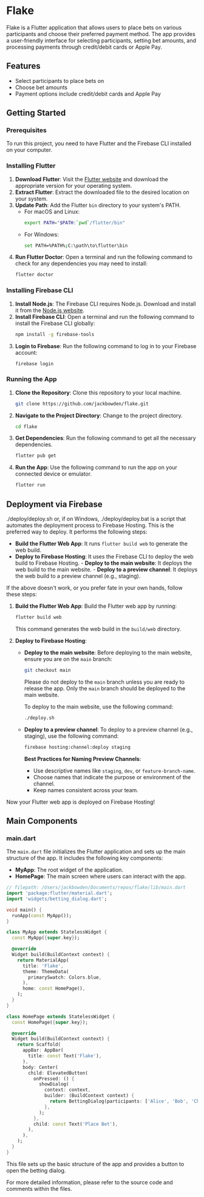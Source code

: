 # Flake

Flake is a Flutter application that allows users to place bets on various participants and choose their preferred payment method. The app provides a user-friendly interface for selecting participants, setting bet amounts, and processing payments through credit/debit cards or Apple Pay.

## Features

- Select participants to place bets on
- Choose bet amounts
- Payment options include credit/debit cards and Apple Pay

## Getting Started

### Prerequisites

To run this project, you need to have Flutter and the Firebase CLI installed on your computer.

### Installing Flutter

1. **Download Flutter**: Visit the [Flutter website](https://flutter.dev/docs/get-started/install) and download the appropriate version for your operating system.
2. **Extract Flutter**: Extract the downloaded file to the desired location on your system.
3. **Update Path**: Add the Flutter `bin` directory to your system's PATH.
   - For macOS and Linux:
     ```sh
     export PATH="$PATH:`pwd`/flutter/bin"
     ```
   - For Windows:
     ```sh
     set PATH=%PATH%;C:\path\to\flutter\bin
     ```
4. **Run Flutter Doctor**: Open a terminal and run the following command to check for any dependencies you may need to install:
   ```sh
   flutter doctor
   ```

### Installing Firebase CLI

1. **Install Node.js**: The Firebase CLI requires Node.js. Download and install it from the [Node.js website](https://nodejs.org/).
2. **Install Firebase CLI**: Open a terminal and run the following command to install the Firebase CLI globally:
   ```sh
   npm install -g firebase-tools
   ```
3. **Login to Firebase**: Run the following command to log in to your Firebase account:
   ```sh
   firebase login
   ```

### Running the App

1. **Clone the Repository**: Clone this repository to your local machine.
   ```sh
   git clone https://github.com/jackbowden/flake.git
   ```
2. **Navigate to the Project Directory**: Change to the project directory.
   ```sh
   cd flake
   ```
3. **Get Dependencies**: Run the following command to get all the necessary dependencies.
   ```sh
   flutter pub get
   ```
4. **Run the App**: Use the following command to run the app on your connected device or emulator.
   ```sh
   flutter run
   ```

## Deployment via Firebase

./deploy/deploy.sh or, if on Windows, ./deploy/deploy.bat is a script that automates the deployment process to Firebase Hosting. This is the preferred way to deploy. It performs the following steps: 
   - **Build the Flutter Web App**: It runs `flutter build web` to generate the web build.
   - **Deploy to Firebase Hosting**: It uses the Firebase CLI to deploy the web build to Firebase Hosting.
    - **Deploy to the main website**: It deploys the web build to the main website.
    - **Deploy to a preview channel**: It deploys the web build to a preview channel (e.g., staging).

If the above doesn't work, or you prefer fate in your own hands, follow these steps:

1. **Build the Flutter Web App**:
   Build the Flutter web app by running:
   ```sh
   flutter build web
   ```
   This command generates the web build in the `build/web` directory.

2. **Deploy to Firebase Hosting**:
   
   - **Deploy to the main website**:
     Before deploying to the main website, ensure you are on the `main` branch:
     ```sh
     git checkout main
     ```
     Please do not deploy to the `main` branch unless you are ready to release the app. Only the `main` branch should be deployed to the main website.
     
     To deploy to the main website, use the following command:
     ```sh
     ./deploy.sh
     ```

   - **Deploy to a preview channel**:
     To deploy to a preview channel (e.g., staging), use the following command:
     ```sh
     firebase hosting:channel:deploy staging
     ```
     **Best Practices for Naming Preview Channels**:
       - Use descriptive names like `staging`, `dev`, or `feature-branch-name`.
       - Choose names that indicate the purpose or environment of the channel.
       - Keep names consistent across your team.

Now your Flutter web app is deployed on Firebase Hosting!

## Main Components

### main.dart

The `main.dart` file initializes the Flutter application and sets up the main structure of the app. It includes the following key components:

- **MyApp**: The root widget of the application.
- **HomePage**: The main screen where users can interact with the app.

```dart
// filepath: /Users/jackbowden/Documents/repos/flake/lib/main.dart
import 'package:flutter/material.dart';
import 'widgets/betting_dialog.dart';

void main() {
  runApp(const MyApp());
}

class MyApp extends StatelessWidget {
  const MyApp({super.key});

  @override
  Widget build(BuildContext context) {
    return MaterialApp(
      title: 'Flake',
      theme: ThemeData(
        primarySwatch: Colors.blue,
      ),
      home: const HomePage(),
    );
  }
}

class HomePage extends StatelessWidget {
  const HomePage({super.key});

  @override
  Widget build(BuildContext context) {
    return Scaffold(
      appBar: AppBar(
        title: const Text('Flake'),
      ),
      body: Center(
        child: ElevatedButton(
          onPressed: () {
            showDialog(
              context: context,
              builder: (BuildContext context) {
                return BettingDialog(participants: ['Alice', 'Bob', 'Charlie']);
              },
            );
          },
          child: const Text('Place Bet'),
        ),
      ),
    );
  }
}
```

This file sets up the basic structure of the app and provides a button to open the betting dialog.

For more detailed information, please refer to the source code and comments within the files.
